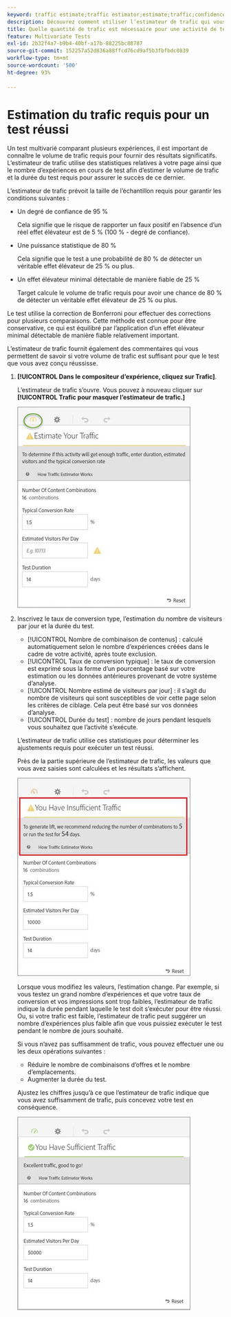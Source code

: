 ```yaml
---
keyword: traffic estimate;traffic estimator;estimate;traffic;confidence;statistical power;lift;bonferroni;conversion rate;visitors per day;duration
description: Découvrez comment utiliser l’estimateur de trafic qui vous permet de savoir si vous disposez d’un trafic suffisant pour votre Adobe. [!DNL Target] Test multivarié pour réussir.
title: Quelle quantité de trafic est nécessaire pour une activité de test multivarié (MVT) ?
feature: Multivariate Tests
exl-id: 2b32f4a7-b9b4-40bf-a17b-88225bc88787
source-git-commit: 152257a52d836a88ffcd76cd9af5b3fbfbdc0839
workflow-type: tm+mt
source-wordcount: '500'
ht-degree: 93%

---
```


# Estimation du trafic requis pour un test réussi

Un test multivarié comparant plusieurs expériences, il est important de connaître le volume de trafic requis pour fournir des résultats significatifs. L’estimateur de trafic utilise des statistiques relatives à votre page ainsi que le nombre d’expériences en cours de test afin d’estimer le volume de trafic et la durée du test requis pour assurer le succès de ce dernier.

L’estimateur de trafic prévoit la taille de l’échantillon requis pour garantir les conditions suivantes :

* Un degré de confiance de 95 %

   Cela signifie que le risque de rapporter un faux positif en l’absence d’un réel effet élévateur est de 5 % (100 % - degré de confiance).
* Une puissance statistique de 80 %

   Cela signifie que le test a une probabilité de 80 % de détecter un véritable effet élévateur de 25 % ou plus.
* Un effet élévateur minimal détectable de manière fiable de 25 %

   Target calcule le volume de trafic requis pour avoir une chance de 80 % de détecter un véritable effet élévateur de 25 % ou plus.

Le test utilise la correction de Bonferroni pour effectuer des corrections pour plusieurs comparaisons. Cette méthode est connue pour être conservative, ce qui est équilibré par l’application d’un effet élévateur minimal détectable de manière fiable relativement important.

L’estimateur de trafic fournit également des commentaires qui vous permettent de savoir si votre volume de trafic est suffisant pour que le test que vous avez conçu réussisse.

1. **[!UICONTROL Dans le compositeur d’expérience, cliquez sur Trafic]**.

   L’estimateur de trafic s’ouvre. Vous pouvez à nouveau cliquer sur **[!UICONTROL Trafic pour masquer l’estimateur de trafic.]**

   ![](assets/estimatorempty.png)

1. Inscrivez le taux de conversion type, l’estimation du nombre de visiteurs par jour et la durée du test.

   * [!UICONTROL Nombre de combinaison de contenus] : calculé automatiquement selon le nombre d’expériences créées dans le cadre de votre activité, après toute exclusion.
   * [!UICONTROL Taux de conversion typique] : le taux de conversion est exprimé sous la forme d’un pourcentage basé sur votre estimation ou les données antérieures provenant de votre système d’analyse.
   * [!UICONTROL Nombre estimé de visiteurs par jour] : il s’agit du nombre de visiteurs qui sont susceptibles de voir cette page selon les critères de ciblage. Cela peut être basé sur vos données d’analyse.
   * [!UICONTROL Durée du test] : nombre de jours pendant lesquels vous souhaitez que l’activité s’exécute.

   L’estimateur de trafic utilise ces statistiques pour déterminer les ajustements requis pour exécuter un test réussi.

   Près de la partie supérieure de l’estimateur de trafic, les valeurs que vous avez saisies sont calculées et les résultats s’affichent.

   ![](assets/estimatorinsufficient.png)

   Lorsque vous modifiez les valeurs, l’estimation change. Par exemple, si vous testez un grand nombre d’expériences et que votre taux de conversion et vos impressions sont trop faibles, l’estimateur de trafic indique la durée pendant laquelle le test doit s’exécuter pour être réussi. Ou, si votre trafic est faible, l’estimateur de trafic peut suggérer un nombre d’expériences plus faible afin que vous puissiez exécuter le test pendant le nombre de jours souhaité.

   Si vous n’avez pas suffisamment de trafic, vous pouvez effectuer une ou les deux opérations suivantes :

   * Réduire le nombre de combinaisons d’offres et le nombre d’emplacements.
   * Augmenter la durée du test.

   Ajustez les chiffres jusqu’à ce que l’estimateur de trafic indique que vous avez suffisamment de trafic, puis concevez votre test en conséquence.

   ![](assets/estimatorok.png)
